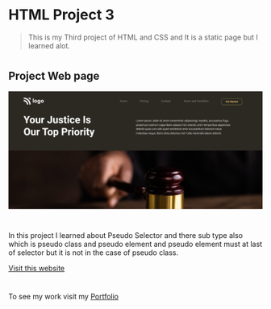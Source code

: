 # HTML Project 3

> This is my Third project of HTML and CSS and It is a static page but I learned alot.
 #
## Project Web page

![Project 3 Image](project-15.png)
#
In this project I learned about Pseudo Selector and there sub type also which is pseudo class and pseudo element and pseudo element must at last of selector but it is not in the case of pseudo class.

[Visit this website](https://abhi-project-3.netlify.app/)


#

To see my work visit my [Portfolio](https://portfolio-of-abhishek.netlify.app)

